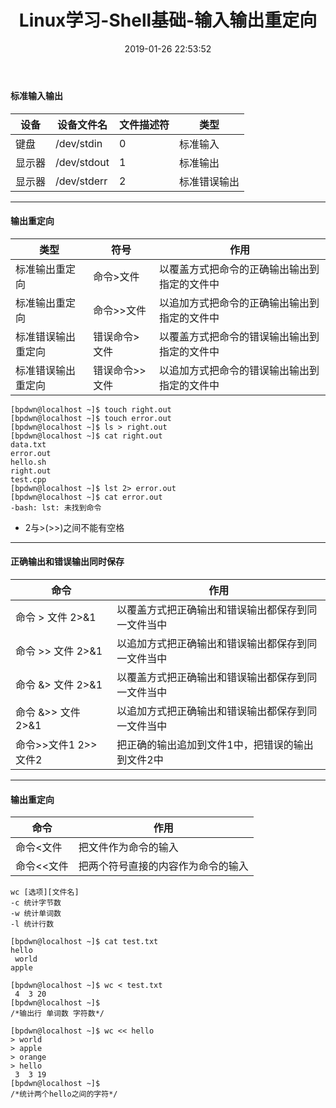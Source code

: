 ﻿---
title: Linux学习-Shell基础-输入输出重定向
date: 2019-01-26 22:53:52
categories: Linux
tags: [Linux,Shell,学习]
---

#### 标准输入输出

设备  |设备文件名 |文件描述符|类型
------|---------- |----------|------------
键盘  |/dev/stdin |   0      |标准输入
显示器|/dev/stdout|   1      |标准输出
显示器|/dev/stderr|   2      |标准错误输出


----------
 
#### 输出重定向

类型          |   符号  |作用
--------------|---------|-----------------------------------------------------
标准输出重定向|命令>文件|以覆盖方式把命令的正确输出输出到指定的文件中
标准输出重定向|命令>>文件|以追加方式把命令的正确输出输出到指定的文件中
标准错误输出重定向|错误命令>文件|以覆盖方式把命令的错误输出输出到指定的文件中
标准错误输出重定向|错误命令>>文件|以追加方式把命令的错误输出输出到指定的文件中


```
[bpdwn@localhost ~]$ touch right.out
[bpdwn@localhost ~]$ touch error.out
[bpdwn@localhost ~]$ ls > right.out 
[bpdwn@localhost ~]$ cat right.out 
data.txt
error.out
hello.sh
right.out
test.cpp
[bpdwn@localhost ~]$ lst 2> error.out 
[bpdwn@localhost ~]$ cat error.out 
-bash: lst: 未找到命令
```

- 2与>(>>)之间不能有空格

----------

#### 正确输出和错误输出同时保存

命令|作用
--------------------|--------------------------------------------------
命令 > 文件 2>&1    |以覆盖方式把正确输出和错误输出都保存到同一文件当中
命令 >> 文件 2>&1   |以追加方式把正确输出和错误输出都保存到同一文件当中
命令 &> 文件 2>&1   |以覆盖方式把正确输出和错误输出都保存到同一文件当中
命令 &>> 文件 2>&1  |以追加方式把正确输出和错误输出都保存到同一文件当中
命令>>文件1 2>>文件2|把正确的输出追加到文件1中，把错误的输出到文件2中


----------
#### 输出重定向

命令|作用
----|----
命令<文件|把文件作为命令的输入 
命令<<文件|把两个符号直接的内容作为命令的输入 

```
wc [选项][文件名]
-c 统计字节数
-w 统计单词数
-l 统计行数
```

```
[bpdwn@localhost ~]$ cat test.txt 
hello
 world
apple

[bpdwn@localhost ~]$ wc < test.txt 
 4  3 20
[bpdwn@localhost ~]$ 
/*输出行 单词数 字符数*/

[bpdwn@localhost ~]$ wc << hello
> world
> apple
> orange
> hello
 3  3 19
[bpdwn@localhost ~]$ 
/*统计两个hello之间的字符*/
```


